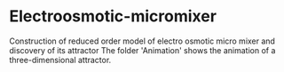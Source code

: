 # Electroosmotic-micromixer
Construction of reduced order model of electro osmotic micro mixer and discovery of its attractor
The folder 'Animation' shows the animation of a three-dimensional attractor.
